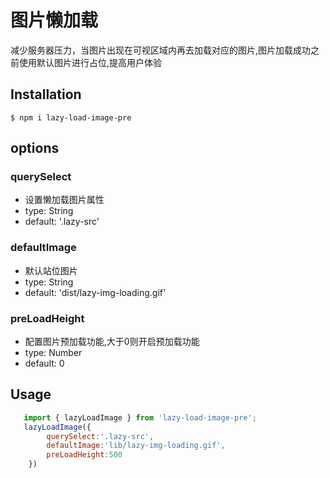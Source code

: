 # 图片懒加载
减少服务器压力，当图片出现在可视区域内再去加载对应的图片,图片加载成功之前使用默认图片进行占位,提高用户体验

## Installation

`$ npm i lazy-load-image-pre`

## options
### querySelect
* 设置懒加载图片属性 
* type: String
* default: '.lazy-src'
     
    
### defaultImage
* 默认站位图片
* type: String 
* default: 'dist/lazy-img-loading.gif'
    
### preLoadHeight  
* 配置图片预加载功能,大于0则开启预加载功能
* type: Number   
* default: 0
    
    
## Usage
```javascript
   import { lazyLoadImage } from 'lazy-load-image-pre';
   lazyLoadImage({
        querySelect:'.lazy-src',
        defaultImage:'lib/lazy-img-loading.gif',
        preLoadHeight:500
    })

```
